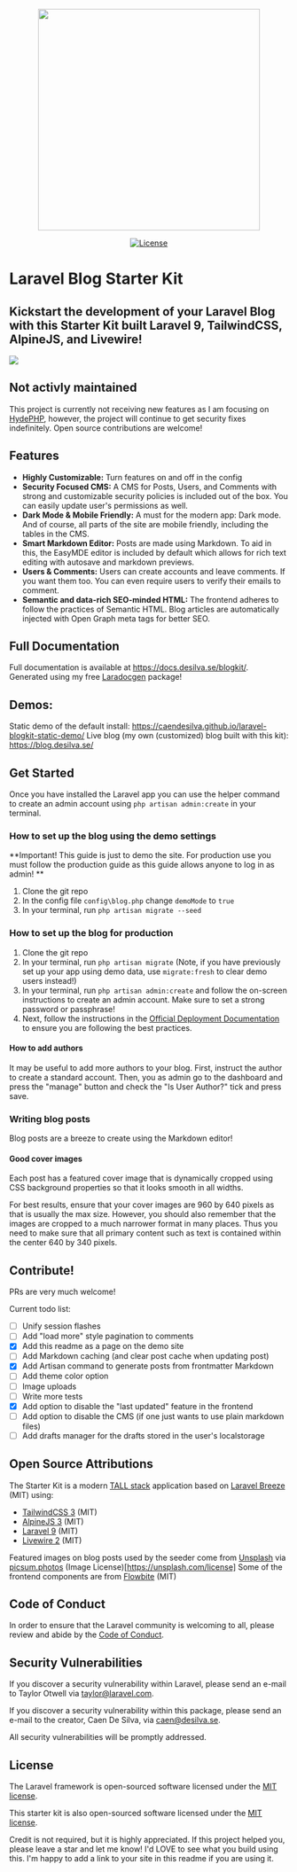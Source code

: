 <p align="center"><a href="https://laravel.com" target="_blank"><img src="https://raw.githubusercontent.com/laravel/art/master/logo-lockup/5%20SVG/2%20CMYK/1%20Full%20Color/laravel-logolockup-cmyk-red.svg" width="400"></a></p>

<p align="center">
<a href="https://packagist.org/packages/laravel/framework"><img src="https://img.shields.io/packagist/l/laravel/framework" alt="License"></a>
</p>

# Laravel Blog Starter Kit

## Kickstart the development of your Laravel Blog with this Starter Kit built Laravel 9, TailwindCSS, AlpineJS, and Livewire!

<img src="https://cdn.jsdelivr.net/gh/caendesilva/laravel-blogkit-static-demo@latest/storage/screenshots/devices/laptop_composite-min.png" />

## Not activly maintained
This project is currently not receiving new features as I am focusing on [HydePHP](https://github.com/hydephp/hyde), however,
the project will continue to get security fixes indefinitely. Open source contributions are welcome!

## Features
* **Highly Customizable:** Turn features on and off in the config
*  **Security Focused CMS:** A CMS for Posts, Users, and Comments with strong and customizable security policies is included out of the box. You can easily update user's permissions as well.
*  **Dark Mode & Mobile Friendly:** A must for the modern app: Dark mode. And of course, all parts of the site are mobile friendly, including the tables in the CMS.
*  **Smart Markdown Editor:** Posts are made using Markdown. To aid in this, the EasyMDE editor is included by default which allows for rich text editing with autosave and markdown previews.
*  **Users & Comments:** Users can create accounts and leave comments. If you want them too. You can even require users to verify their emails to comment.
*  **Semantic and data-rich SEO-minded HTML:** The frontend adheres to follow the practices of Semantic HTML. Blog articles are automatically injected with Open Graph meta tags for better SEO. 

## Full Documentation
Full documentation is available at https://docs.desilva.se/blogkit/. Generated using my free [Laradocgen](https://github.com/caendesilva/laradocgen) package!

## Demos:
Static demo of the default install: https://caendesilva.github.io/laravel-blogkit-static-demo/
Live blog (my own (customized) blog built with this kit): https://blog.desilva.se/

## Get Started
Once you have installed the Laravel app you can use the helper command to create an admin account using `php artisan admin:create` in your terminal.

### How to set up the blog using the demo settings
**Important! This guide is just to demo the site. For production use you must follow the production guide as this guide allows anyone to log in as admin! **

1. Clone the git repo
2. In the config file `config\blog.php` change `demoMode` to `true`
3. In your terminal, run `php artisan migrate --seed`

### How to set up the blog for production
1. Clone the git repo
2. In your terminal, run `php artisan migrate` (Note, if you have previously set up your app using demo data, use `migrate:fresh` to clear demo users instead!)
3. In your terminal, run `php artisan admin:create` and follow the on-screen instructions to create an admin account. Make sure to set a strong password or passphrase!
4. Next, follow the instructions in the [Official Deployment Documentation](https://laravel.com/docs/9.x/deployment) to ensure you are following the best practices.

#### How to add authors
It may be useful to add more authors to your blog. First, instruct the author to create a standard account. Then, you as admin go to the dashboard and press the "manage" button and check the "Is User Author?" tick and press save.

### Writing blog posts
Blog posts are a breeze to create using the Markdown editor!

#### Good cover images
Each post has a featured cover image that is dynamically cropped using CSS background properties so that it looks smooth in all widths.

For best results, ensure that your cover images are 960 by 640 pixels as that is usually the max size. However, you should also remember that the images are cropped to a much narrower format in many places. Thus you need to make sure that all primary content such as text is contained within the center 640 by 340 pixels.

## Contribute!
PRs are very much welcome!

Current todo list:
- [ ] Unify session flashes
- [ ] Add "load more" style pagination to comments
- [x] Add this readme as a page on the demo site
- [ ] Add Markdown caching (and clear post cache when updating post)
- [x] Add Artisan command to generate posts from frontmatter Markdown
- [ ] Add theme color option
- [ ] Image uploads
- [ ] Write more tests
- [x] Add option to disable the "last updated" feature in the frontend
- [ ] Add option to disable the CMS (if one just wants to use plain markdown files)
- [ ] Add drafts manager for the drafts stored in the user's localstorage

## Open Source Attributions
The Starter Kit is a modern [TALL stack](https://tallstack.dev/) application based on [Laravel Breeze](https://github.com/laravel/breeze) (MIT) using:
- [TailwindCSS 3](https://tailwindcss.com/) (MIT)
- [AlpineJS 3](https://alpinejs.dev/) (MIT)
- [Laravel 9](https://laravel.com/) (MIT)
- [Livewire 2](https://laravel-livewire.com/) (MIT)

Featured images on blog posts used by the seeder come from [Unsplash](https://unsplash.com/) via [picsum.photos](https://picsum.photos/) (Image License)[https://unsplash.com/license]
Some of the frontend components are from [Flowbite](https://github.com/themesberg/flowbite) (MIT)


## Code of Conduct

In order to ensure that the Laravel community is welcoming to all, please review and abide by the [Code of Conduct](https://laravel.com/docs/contributions#code-of-conduct).

## Security Vulnerabilities

If you discover a security vulnerability within Laravel, please send an e-mail to Taylor Otwell via [taylor@laravel.com](mailto:taylor@laravel.com).

If you discover a security vulnerability within this package, please send an e-mail to the creator, Caen De Silva, via [caen@desilva.se](mailto:caen@desilva.se).

All security vulnerabilities will be promptly addressed.

## License

The Laravel framework is open-sourced software licensed under the [MIT license](https://opensource.org/licenses/MIT).

This starter kit is also open-sourced software licensed under the [MIT license](https://opensource.org/licenses/MIT).

Credit is not required, but it is highly appreciated. If this project helped you, please leave a star and let me know! I'd LOVE to see what you build using this. I'm happy to add a link to your site in this readme if you are using it.

